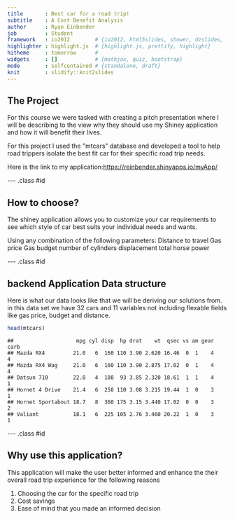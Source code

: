 ```yaml
---
title       : Best car for a road trip!
subtitle    : A Cost Benefit Analysis
author      : Ryan Einbender
job         : Student
framework   : io2012        # {io2012, html5slides, shower, dzslides, ...}
highlighter : highlight.js  # {highlight.js, prettify, highlight}
hitheme     : tomorrow      # 
widgets     : []            # {mathjax, quiz, bootstrap}
mode        : selfcontained # {standalone, draft}
knit        : slidify::knit2slides
---
```


## The Project

For this course we were tasked with creating a pitch presentation where I will be describing to the view why they should use my Shiney application and how it will benefit their lives.

For this project I used the "mtcars" database and developed a tool to help road trippers isolate the best fit car for their specific road trip needs.

Here is the link to my application:https://reinbender.shinyapps.io/myApp/



--- .class #id 

## How to choose?

The shiney application allows you to customize your car requirements to see which style of car best suits your individual needs and wants. 

Using any combination of the following parameters:
Distance to travel
Gas price
Gas budget
number of cylinders
displacement
total horse power

--- .class #id 

## backend Application Data structure
Here is what our data looks like that we will be deriving our solutions from.
in this data set we have 32 cars and 11 variables not including flexable fields like gas price, budget and distance.

```r
head(mtcars)
```

```
##                    mpg cyl disp  hp drat    wt  qsec vs am gear carb
## Mazda RX4         21.0   6  160 110 3.90 2.620 16.46  0  1    4    4
## Mazda RX4 Wag     21.0   6  160 110 3.90 2.875 17.02  0  1    4    4
## Datsun 710        22.8   4  108  93 3.85 2.320 18.61  1  1    4    1
## Hornet 4 Drive    21.4   6  258 110 3.08 3.215 19.44  1  0    3    1
## Hornet Sportabout 18.7   8  360 175 3.15 3.440 17.02  0  0    3    2
## Valiant           18.1   6  225 105 2.76 3.460 20.22  1  0    3    1
```

--- .class #id 

## Why use this application?

This application will make the user better informed and enhance the their overall road trip experience for the following reasons

1. Choosing the car for the specific road trip
2. Cost savings
3. Ease of mind that you made an informed decision
